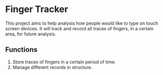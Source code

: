 # Finger Tracker

This project aims to help analysis how people would like to type on touch screen devices. It will track and record all traces of fingers, in a certain area, for future analysis.

## Functions

1. Store traces of fingers in a certain period of time.
2. Manage different records in structure.